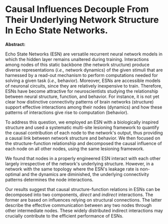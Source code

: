 # Causal Influences Decouple From Their Underlying Network Structure In Echo State Networks.
**Abstract:**

Echo State Networks (ESN) are versatile recurrent neural network models in which the hidden layer remains unaltered during training. Interactions among nodes of this static backbone (the network structure) produce diverse representations (_i.e.,_ network dynamics) of the given stimuli that are harnessed by a read-out mechanism to perform computations needed for solving a given task (_i.e.,_  behavior). Moreover, ESNs are accessible models of neuronal circuits, since they are relatively inexpensive to train. Therefore, ESNs have become attractive for neuroscientists studying the relationship between neural structure, function, and behavior. For instance, it is not yet clear how distinctive connectivity patterns of brain networks (structure) support effective interactions among their nodes (dynamics) and how these patterns of interactions give rise to computation (behavior).

To address this question, we employed an ESN with a biologically inspired structure and used a systematic multi-site lesioning framework to quantify the causal contribution of each node to the network's output, thus providing a causal link between network structure and behavior. We then focused on the structure-function relationship and decomposed the causal influence of each node on all other nodes, using the same lesioning framework.

We found that nodes in a properly engineered ESN interact with each other largely irrespective of the network's underlying structure. However, in a network with the same topology where the ESN's leakage rate is non-optimal and the dynamics are diminished, the underlying connectivity patterns determines the node interactions. 

Our results suggest that causal structure-function relations in ESNs can be decomposed into two components, _direct_ and _indirect_ interactions. The former are based on influences relying on structural connections. The latter describe the effective communication between any two nodes through other intermediate nodes. These widely distributed indirect interactions may crucially contribute to the efficient performance of ESNs.